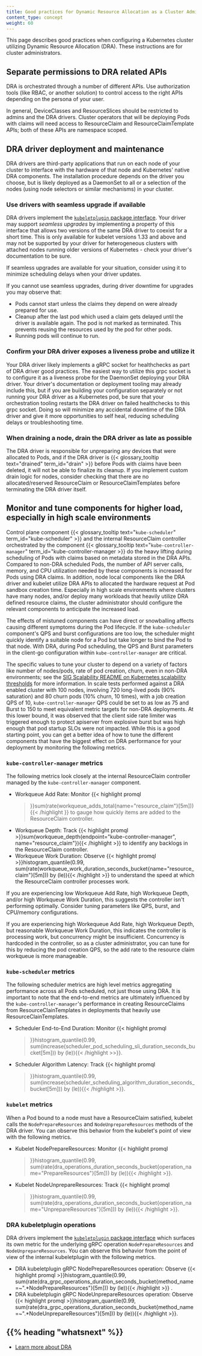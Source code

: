 ```yaml
---
title: Good practices for Dynamic Resource Allocation as a Cluster Admin
content_type: concept
weight: 60
---
```


<!-- overview -->
This page describes good practices when configuring a Kubernetes cluster
utilizing Dynamic Resource Allocation (DRA). These instructions are for cluster
administrators.

<!-- body -->
## Separate permissions to DRA related APIs

DRA is orchestrated through a number of different APIs. Use authorization tools
(like RBAC, or another solution) to control access to the right APIs depending
on the persona of your user.

In general, DeviceClasses and ResourceSlices should be restricted to admins and
the DRA drivers. Cluster operators that will be deploying Pods with claims will
need access to ResourceClaim and ResourceClaimTemplate APIs; both of these APIs
are namespace scoped.

## DRA driver deployment and maintenance

DRA drivers are third-party applications that run on each node of your cluster
to interface with the hardware of that node and Kubernetes' native DRA
components. The installation procedure depends on the driver you choose, but is
likely deployed as a DaemonSet to all or a selection of the nodes (using node
selectors or similar mechanisms) in your cluster.

### Use drivers with seamless upgrade if available

DRA drivers implement the [`kubeletplugin` package
interface](https://pkg.go.dev/k8s.io/dynamic-resource-allocation/kubeletplugin).
Your driver may support _seamless upgrades_ by implementing a property of this
interface that allows two versions of the same DRA driver to coexist for a short
time. This is only available for kubelet versions 1.33 and above and may not be
supported by your driver for heterogeneous clusters with attached nodes running
older versions of Kubernetes - check your driver's documentation to be sure.

If seamless upgrades are available for your situation, consider using it to
minimize scheduling delays when your driver updates.

If you cannot use seamless upgrades, during driver downtime for upgrades you may
observe that:
* Pods cannot start unless the claims they depend on were already prepared for
  use.
* Cleanup after the last pod which used a claim gets delayed until the driver is
  available again. The pod is not marked as terminated. This prevents reusing
  the resources used by the pod for other pods.
* Running pods will continue to run.

### Confirm your DRA driver exposes a liveness probe and utilize it

Your DRA driver likely implements a gRPC socket for healthchecks as part of DRA
driver good practices. The easiest way to utilize this grpc socket is to
configure it as a liveness probe for the DaemonSet deploying your DRA driver.
Your driver's documentation or deployment tooling may already include this, but
if you are building your configuration separately or not running your DRA driver
as a Kubernetes pod, be sure that your orchestration tooling restarts the DRA
driver on failed healthchecks to this grpc socket. Doing so will minimize any
accidental downtime of the DRA driver and give it more opportunities to self
heal, reducing scheduling delays or troubleshooting time.

### When draining a node, drain the DRA driver as late as possible

The DRA driver is responsible for unpreparing any devices that were allocated to
Pods, and if the DRA driver is {{< glossary_tooltip text="drained"
term_id="drain" >}} before Pods with claims have been deleted, it will not be
able to finalize its cleanup. If you implement custom drain logic for nodes,
consider checking that there are no allocated/reserved ResourceClaim or
ResourceClaimTemplates before terminating the DRA driver itself.


## Monitor and tune components for higher load, especially in high scale environments

Control plane component {{< glossary_tooltip text="`kube-scheduler`"
term_id="kube-scheduler" >}} and the internal ResourceClaim controller
orchestrated by the component {{< glossary_tooltip
text="`kube-controller-manager`" term_id="kube-controller-manager >}} do the
heavy lifting during scheduling of Pods with claims based on metadata stored in
the DRA APIs. Compared to non-DRA scheduled Pods, the number of API server
calls, memory, and CPU utilization needed by these components is increased for
Pods using DRA claims. In addition, node local components like the DRA driver
and kubelet utilize DRA APIs to allocated the hardware request at Pod sandbox
creation time. Especially in high scale environments where clusters have many
nodes, and/or deploy many workloads that heavily utilize DRA defined resource
claims, the cluster administrator should configure the relevant components to
anticipate the increased load. 

The effects of mistuned components can have direct or snowballing affects
causing different symptoms during the Pod lifecycle. If the `kube-scheduler`
component's QPS and burst configurations are too low, the scheduler might
quickly identify a suitable node for a Pod but take longer to bind the Pod to
that node. With DRA, during Pod scheduling, the QPS and Burst parameters in the
client-go configuration within `kube-controller-manager` are critical.

The specific values to tune your cluster to depend on a variety of factors like
number of nodes/pods, rate of pod creation, churn, even in non-DRA environments;
see the [SIG Scalability README on Kubernetes scalability
 thresholds](https://github.com/kubernetes/community/blob/master/sig-scalability/configs-and-limits/thresholds.md)
for more information. In scale tests performed against a DRA enabled cluster
with 100 nodes, involving 720 long-lived pods (90% saturation) and 80 churn pods
(10% churn, 10 times), with a job creation QPS of 10, `kube-controller-manager`
QPS could be set to as low as 75 and Burst to 150 to meet equivalent metric
targets for non-DRA deployments. At this lower bound, it was observed that the
client side rate limiter was triggered enough to protect apiserver from
explosive burst but was high enough that pod startup SLOs were not impacted.
While this is a good starting point, you can get a better idea of how to tune
the different components that have the biggest effect on DRA performance for
your deployment by monitoring the following metrics.

### `kube-controller-manager` metrics

The following metrics look closely at the internal ResourceClaim controller
managed by the `kube-controller-manager` component.

* Workqueue Add Rate: Monitor {{< highlight promql
  >}}sum(rate(workqueue_adds_total{name="resource_claim"}[5m])){{< /highlight
  >}} to gauge how quickly items are added to the ResourceClaim controller.
* Workqueue Depth: Track
  {{< highlight promql >}}sum(workqueue_depth{endpoint="kube-controller-manager",
  name="resource_claim"}){{< /highlight >}} to identify any backlogs in the ResourceClaim
  controller.
* Workqueue Work Duration: Observe {{< highlight promql >}}histogram_quantile(0.99,
  sum(rate(workqueue_work_duration_seconds_bucket{name="resource_claim"}[5m]))
  by (le)){{< /highlight >}} to understand the speed at which the ResourceClaim controller
  processes work.

If you are experiencing low Workqueue Add Rate, high Workqueue Depth, and/or
high Workqueue Work Duration, this suggests the controller isn't performing
optimally. Consider tuning parameters like QPS, burst, and CPU/memory
configurations.

If you are experiencing high Workequeue Add Rate, high Workqueue Depth, but
reasonable Workqueue Work Duration, this indicates the controller is processing
work, but concurrency might be insufficient. Concurrency is hardcoded in the
controller, so as a cluster administrator, you can tune for this by reducing the
pod creation QPS, so the add rate to the resource claim workqueue is more
manageable.

### `kube-scheduler` metrics

The following scheduler metrics are high level metrics aggregating performance
across all Pods scheduled, not just those using DRA. It is important to note
that the end-to-end metrics are ultimately influenced by the
`kube-controller-manager`'s performance in creating ResourceClaims from
ResourceClainTemplates in deployments that heavily use ResourceClainTemplates.

* Scheduler End-to-End Duration: Monitor {{< highlight promql
  >}}histogram_quantile(0.99,
  sum(increase(scheduler_pod_scheduling_sli_duration_seconds_bucket[5m])) by
  (le)){{< /highlight >>}}.
* Scheduler Algorithm Latency: Track {{< highlight promql
  >}}histogram_quantile(0.99,
  sum(increase(scheduler_scheduling_algorithm_duration_seconds_bucket[5m])) by
  (le)){{< /highlight >}}.

### `kubelet` metrics

When a Pod bound to a node must have a ResourceClaim satisfied, kubelet calls
the `NodePrepareResources` and `NodeUnprepareResources` methods of the DRA
driver. You can observe this behavior from the kubelet's point of view with the
following metrics.

* Kubelet NodePrepareResources: Monitor {{< highlight promql
  >}}histogram_quantile(0.99,
  sum(rate(dra_operations_duration_seconds_bucket{operation_name="PrepareResources"}[5m]))
  by (le)){{< /highlight >}}.
* Kubelet NodeUnprepareResources: Track {{< highlight promql
  >}}histogram_quantile(0.99,
  sum(rate(dra_operations_duration_seconds_bucket{operation_name="UnprepareResources"}[5m]))
  by (le)){{< /highlight >}}.

### DRA kubeletplugin operations

DRA drivers implement the [`kubeletplugin` package
interface](https://pkg.go.dev/k8s.io/dynamic-resource-allocation/kubeletplugin)
which surfaces its own metric for the underlying gRPC operation
`NodePrepareResources` and `NodeUnprepareResources`. You can observe this
behavior from the point of view of the internal kubeletplugin with the following
metrics.

* DRA kubeletplugin gRPC NodePrepareResources operation: Observe {{< highlight
  promql >}}histogram_quantile(0.99,
  sum(rate(dra_grpc_operations_duration_seconds_bucket{method_name=~".*NodePrepareResources"}[5m]))
  by (le)){{< /highlight >}} .
* DRA kubeletplugin gRPC NodeUnprepareResources operation: Observe {{< highlight
  promql >}}histogram_quantile(0.99,
  sum(rate(dra_grpc_operations_duration_seconds_bucket{method_name=~".*NodeUnprepareResources"}[5m]))
  by (le)){{< /highlight >}}.


## {{% heading "whatsnext" %}}

* [Learn more about
  DRA](/docs/concepts/scheduling-eviction/dynamic-resource-allocation)